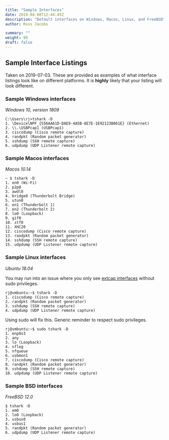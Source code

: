 ```yaml
---
title: "Sample Interfaces"
date: 2019-04-08T12:44:45Z
description: "Default interfaces on Windows, Macos, Linux, and FreeBSD"
author: Ross Jacobs

summary: ""
weight: 99
draft: false
---
```


## Sample Interface Listings

Taken on 2019-07-03. These are provided as examples of what interface listings look like on different platforms.
It is **highly** likely that your listing will look different.

### Sample Windows interfaces

_Windows 10, version 1809_

```
C:\Users\rj>tshark -D
1. \Device\NPF_{556AA61D-DAE9-4A5B-8E7E-1E92123B061E} (Ethernet)
2. \\.\USBPcap1 (USBPcap1)
3. ciscodump (Cisco remote capture)
4. randpkt (Random packet generator)
5. sshdump (SSH remote capture)
6. udpdump (UDP Listener remote capture)
```

### Sample Macos interfaces

_Macos 10.14_

```
~ $ tshark -D
1. en0 (Wi-Fi)
2. p2p0
3. awdl0
4. bridge0 (Thunderbolt Bridge)
5. utun0
6. en1 (Thunderbolt 1)
7. en2 (Thunderbolt 2)
8. lo0 (Loopback)
9. gif0
10. stf0
11. XHC20
12. ciscodump (Cisco remote capture)
13. randpkt (Random packet generator)
14. sshdump (SSH remote capture)
15. udpdump (UDP Listener remote capture)
```

### Sample Linux interfaces 

_Ubuntu 18.04_

You may run into an issue where you only see [extcap interfaces](/capture/extcap_interfaces) without
sudo privileges.

```
rj@vmbuntu:~$ tshark -D
1. ciscodump (Cisco remote capture)
2. randpkt (Random packet generator)
3. sshdump (SSH remote capture)
4. udpdump (UDP Listener remote capture)
```

Using sudo will fix this. Generic reminder to respect sudo privileges.

```
rj@vmbuntu:~$ sudo tshark -D
1. enp0s3
2. any
3. lo (Loopback)
4. nflog
5. nfqueue
6. usbmon1
7. ciscodump (Cisco remote capture)
8. randpkt (Random packet generator)
9. sshdump (SSH remote capture)
10. udpdump (UDP Listener remote capture)
```

### Sample BSD interfaces

_FreeBSD 12.0_

```
$ tshark -D
1. em0
2. lo0 (Loopback)
3. usbus0
4. usbus1
5. randpkt (Random packet generator)
6. udpdump (UDP Listener remote capture)
```
